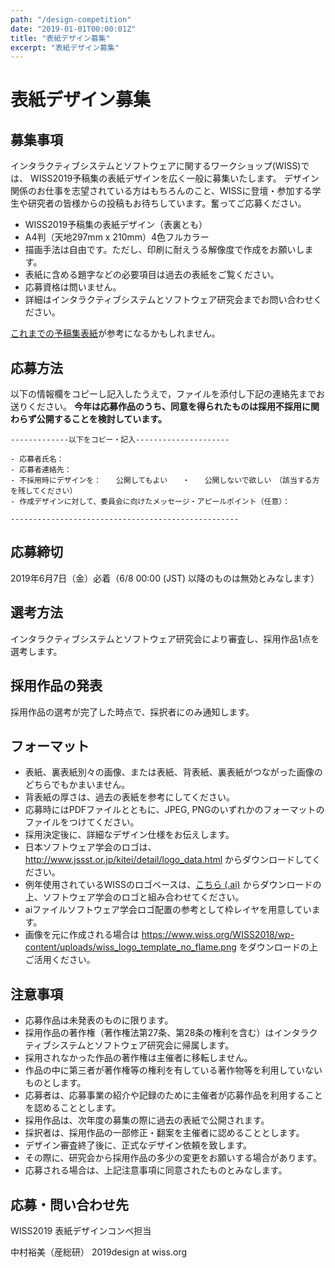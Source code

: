 ```yaml
---
path: "/design-competition"
date: "2019-01-01T00:00:01Z"
title: "表紙デザイン募集"
excerpt: "表紙デザイン募集"
---
```


# 表紙デザイン募集

## 募集事項

インタラクティブシステムとソフトウェアに関するワークショップ(WISS)では、 WISS2019予稿集の表紙デザインを広く一般に募集いたします。 デザイン関係のお仕事を志望されている方はもちろんのこと、WISSに登壇・参加する学生や研究者の皆様からの投稿もお待ちしています。奮ってご応募ください。

- WISS2019予稿集の表紙デザイン（表裏とも）
- A4判（天地297mm x 210mm）4色フルカラー
- 描画手法は自由です。ただし、印刷に耐えうる解像度で作成をお願いします。
- 表紙に含める題字などの必要項目は過去の表紙をご覧ください。
- 応募資格は問いません。
- 詳細はインタラクティブシステムとソフトウェア研究会までお問い合わせください。

[これまでの予稿集表紙](./archive)が参考になるかもしれません。

## 応募方法

以下の情報欄をコピーし記入したうえで，ファイルを添付し下記の連絡先までお送りください。 __今年は応募作品のうち、同意を得られたものは採用不採用に関わらず公開することを検討しています。__

```
-------------以下をコピー・記入---------------------

- 応募者氏名：
- 応募者連絡先：
- 不採用時にデザインを：　　公開してもよい　　・　　公開しないで欲しい　（該当する方を残してください）
- 作成デザインに対して、委員会に向けたメッセージ・アピールポイント（任意）：

---------------------------------------------------
```

## 応募締切

2019年6月7日（金）必着（6/8 00:00 (JST) 以降のものは無効とみなします）

## 選考方法

インタラクティブシステムとソフトウェア研究会により審査し、採用作品1点を選考します。

## 採用作品の発表

採用作品の選考が完了した時点で、採択者にのみ通知します。

## フォーマット

- 表紙、裏表紙別々の画像、または表紙、背表紙、裏表紙がつながった画像のどちらでもかまいません。
- 背表紙の厚さは、過去の表紙を参考にしてください。
- 応募時にはPDFファイルとともに、JPEG, PNGのいずれかのフォーマットのファイルをつけてください。
- 採用決定後に、詳細なデザイン仕様をお伝えします。
- 日本ソフトウェア学会のロゴは、 <http://www.jssst.or.jp/kitei/detail/logo_data.html> からダウンロードしてください。
- 例年使用されているWISSのロゴベースは、[こちら (.ai)]() からダウンロードの上、ソフトウェア学会のロゴと組み合わせてください。
- aiファイルソフトウェア学会ロゴ配置の参考として枠レイヤを用意しています。
- 画像を元に作成される場合は <https://www.wiss.org/WISS2018/wp-content/uploads/wiss_logo_template_no_flame.png> をダウンロードの上ご活用ください。

## 注意事項

- 応募作品は未発表のものに限ります。
- 採用作品の著作権（著作権法第27条、第28条の権利を含む）はインタラクティブシステムとソフトウェア研究会に帰属します。
- 採用されなかった作品の著作権は主催者に移転しません。
- 作品の中に第三者が著作権等の権利を有している著作物等を利用していないものとします。
- 応募者は、応募事業の紹介や記録のために主催者が応募作品を利用することを認めることとします。
- 採用作品は、次年度の募集の際に過去の表紙で公開されます。
- 採択者は、採用作品の一部修正・翻案を主催者に認めることとします。
- デザイン審査終了後に、正式なデザイン依頼を致します。
- その際に、研究会から採用作品の多少の変更をお願いする場合があります。
- 応募される場合は、上記注意事項に同意されたものとみなします。

## 応募・問い合わせ先

WISS2019 表紙デザインコンペ担当

中村裕美（産総研） 2019design at wiss.org

